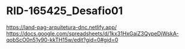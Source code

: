 # RID-165425_Desafio01
https://land-pag-arquitetura-dnc.netlify.app/
https://docs.google.com/spreadsheets/d/1kx31HxGaiZ3QypeDjWskA-qobScO0n51y90-kkTH15w/edit?gid=0#gid=0
